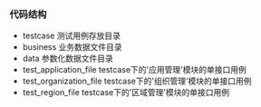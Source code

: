 ### 代码结构

- testcase 测试用例存放目录
- business 业务数据文件目录
- data 参数化数据文件目录
- test_application_file testcase下的'应用管理'模块的单接口用例
- test_organization_file testcase下的'组织管理'模块的单接口用例
- test_region_file testcase下的'区域管理'模块的单接口用例